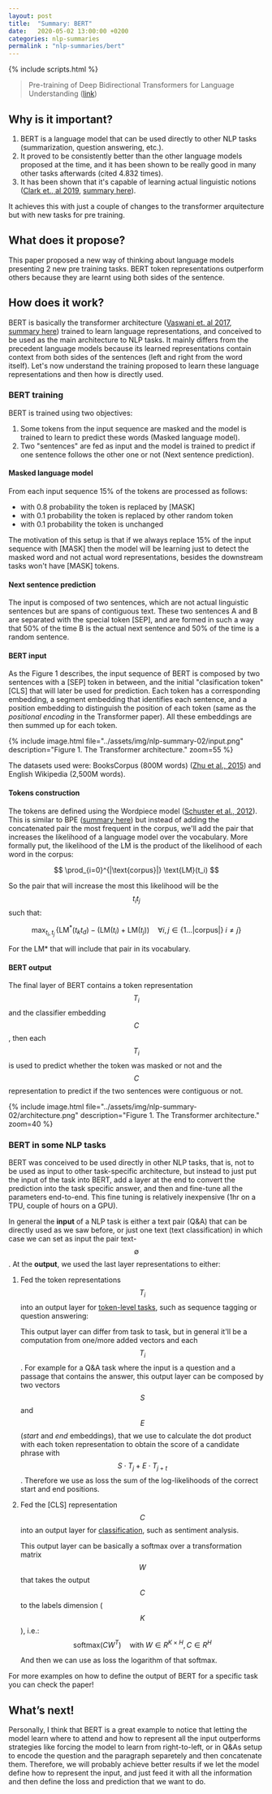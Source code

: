 ```yaml
---
layout: post
title:  "Summary: BERT"
date:   2020-05-02 13:00:00 +0200
categories: nlp-summaries
permalink : "nlp-summaries/bert"
---
```

{% include scripts.html %}

> Pre-training of Deep Bidirectional Transformers for Language Understanding ([link](https://arxiv.org/abs/1810.04805))

## Why is it important?

1. BERT is a language model that can be used directly to other NLP tasks (summarization, question answering, etc.).
2. It proved to be consistently better than the other language models proposed at the time, and it has been shown to be really good in many other tasks afterwards (cited 4.832 times).
3. It has been shown that it's capable of learning actual linguistic notions ([Clark et., al 2019](https://arxiv.org/pdf/1906.04341v1.pdf), [summary here](https://dair.ai/Aspects-of-language-captured-by-BERT/)).

 It achieves this with just a couple of changes to the transformer arquitecture but with new tasks for pre training.

## What does it propose?

This paper proposed a new way of thinking about language models presenting 2 new pre training tasks. BERT token representations outperform others because they are learnt using both sides of the sentence.

## How does it work?

BERT is basically the transformer architecture ([Vaswani et. al 2017](https://arxiv.org/abs/1706.03762), [summary here](https://cfierro94.github.io/nlp-summaries/attention-is-all-you-need)) trained to learn language representations, and conceived to be used as the main architecture to NLP tasks. It mainly differs from the precedent language models because its learned representations contain context from both sides of the sentences (left and right from the word itself). Let's now understand the training proposed to learn these language representations and then how is directly used.

### BERT training

BERT is trained using two objectives:

1. Some tokens from the input sequence are masked and the model is trained to learn to predict these words (Masked language model).
2. Two "sentences" are fed as input and the model is trained to predict if one sentence follows the other one or not (Next sentence prediction).

#### Masked language model

From each input sequence 15% of the tokens are processed as follows:

- with 0.8 probability the token is replaced by [MASK]
- with 0.1 probability the token is replaced by other random token
- with 0.1 probability the token is unchanged

The motivation of this setup is that if we always replace 15% of the input sequence with [MASK] then the model will be learning just to detect the masked word and not actual word representations, besides the downstream tasks won't have [MASK] tokens.

#### Next sentence prediction

The input is composed of two sentences, which are not actual linguistic sentences but are spans of contiguous text. These two sentences A and B are separated with the special token [SEP], and are formed in such a way that 50% of the time B is the actual next sentence and 50% of the time is a random sentence.

#### BERT input

As the Figure 1 describes, the input sequence of BERT is composed by two sentences with a [SEP] token in between, and the initial "clasification token" [CLS] that will later be used for prediction. Each token has a corresponding embedding, a segment embedding that identifies each sentence, and a position embedding to distinguish the position of each token (same as the *positional encoding* in the Transformer paper). All these embeddings are then summed up for each token.

{% include image.html file="../assets/img/nlp-summary-02/input.png"
description="Figure 1. The Transformer architecture." zoom=55 %}

The datasets used were: BooksCorpus (800M words) ([Zhu et al., 2015](https://arxiv.org/abs/1506.06724)) and English Wikipedia (2,500M words).

#### Tokens construction

The tokens are defined using the Wordpiece model ([Schuster et al., 2012](https://storage.googleapis.com/pub-tools-public-publication-data/pdf/37842.pdf)). This is similar to BPE ([summary here](https://cfierro94.github.io/nlp-deep-dive/attention-is-all-you-need#byte-pair-encoding)) but instead of adding the concatenated pair the most frequent in the corpus, we'll add the pair that increases the likelihood of a language model over the vocabulary. More formally put, the likelihood of the LM is the product of the likelihood of each word in the corpus:

$$
\prod_{i=0}^{|\text{corpus}|} \text{LM}(t_i)
$$

So the pair that will increase the most this likelihood will be the $$t_it_j$$ such that:

$$
\max_{t_i,t_j}\,\big\{\text{LM}^*(t_kt_d) - \big(\text{LM}(t_i) + \text{LM}(t_j)\big) \quad\forall i,j \in \{1...|\text{corpus}|\} \; i\ne j \}
$$

For the LM* that will include that pair in its vocabulary.

#### BERT output

The final layer of BERT contains a token representation $$T_i$$ and the classifier embedding $$C$$, then each $$T_i$$ is used to predict whether the token was masked or not and the $$C$$ representation to predict if the two sentences were contiguous or not.

{% include image.html file="../assets/img/nlp-summary-02/architecture.png"
description="Figure 1. The Transformer architecture." zoom=40 %}

### BERT in some NLP tasks

BERT was conceived to be used directly in other NLP tasks, that is, not to be used as input to other task-specific architecture, but instead to just put the input of the task into BERT, add a layer at the end to convert the prediction into the task specific answer, and then and fine-tune all the parameters end-to-end. This fine tuning is relatively inexpensive (1hr on a TPU, couple of hours on a GPU).

In general the **input** of a NLP task is either a text pair (Q&A) that can be directly used as we saw before, or just one text (text classification) in which case we can set as input the pair text-$$\emptyset$$. At the **output**, we used the last layer representations to either:

1. Fed the token representations $$T_i$$ into an output layer for <u>token-level tasks</u>, such as sequence tagging or question answering:

   This output layer can differ from task to task, but in general it'll be a computation from one/more added vectors and each $$T_i$$. For example for a Q&A task where the input is a question and a passage that contains the answer, this output layer can be composed by two vectors $$S$$ and $$E$$ (*start* and *end* embeddings), that we use to calculate the dot product with each token representation to obtain the score of a candidate phrase with $$S \cdot T_j + E \cdot T_{j+t}$$. Therefore we use as loss the sum of the log-likelihoods of the correct start and end positions.

2. Fed the [CLS] representation $$C$$ into an output layer for <u>classification</u>, such as sentiment analysis.

   This output layer can be basically a softmax over a transformation matrix $$W$$ that takes the output $$C$$ to the labels dimension ($$K$$), i.e.:
   $$
   \text{softmax}(CW^T) \quad \text{with} \; W \in R^{K \times H}, C \in R^H
   $$

   And then we can use as loss the logarithm of that softmax.

For more examples on how to define the output of BERT for a specific task you can check the paper!

## What’s next!

Personally, I think that BERT is a great example to notice that letting the model learn where to attend and how to represent all the input outperforms strategies like forcing the model to learn from right-to-left, or in Q&As setup to encode the question and the paragraph separetely and then concatenate them. Therefore, we will probably achieve better results if we let the model define how to represent the input, and just feed it with all the information and then define the loss and prediction that we want to do.
